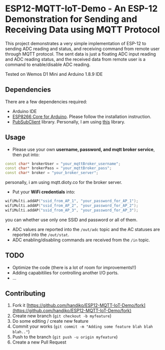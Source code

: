 # ESP12-MQTT-IoT-Demo - An ESP-12 Demonstration for Sending and Receiving Data using MQTT Protocol

This project demonstrates a very simple implementation of ESP-12 to sending ADC reading and status, and receiving command from remote user through MQTT protocol. The sent data is just a floating ADC input reading and ADC reading status, and the received data from remote user is a command to enable/disable ADC reading.

Tested on Wemos D1 Mini and Arduino 1.8.9 IDE

## Dependencies
There are a few dependencies required:
* Arduino IDE
* [ESP8266 Core for Arduino](https://github.com/esp8266/Arduino). Please follow the installation instruction.
* [PubSubClient](https://github.com/knolleary/pubsubclient) library. Personally, I am using [this](https://github.com/knolleary/pubsubclient) library.

## Usage
* Please use your own **username, password, and mqtt broker service**, then put into:
```cpp
const char* brokerUser = "your_mqttBroker_username";
const char* brokerPass = "your_mqttBroker_pass";
const char* broker = "your_broker_server";
```
personally, i am using mqtt.dioty.co for the broker server.

* Put your **WiFi credentials** into:
```cpp
wifiMulti.addAP("ssid_from_AP_1", "your_password_for_AP_1");
wifiMulti.addAP("ssid_from_AP_2", "your_password_for_AP_2");
wifiMulti.addAP("ssid_from_AP_3", "your_password_for_AP_3");
```
you can whether use only one SSID and password or all of them.

* ADC values are reported into the `/out/adc` topic and the AC statuses are reported into the `/out/stat`.
* ADC enabling/disabling commands are received from the `/in` topic.

## TODO
* Optimize the code (there is a lot of room for improvements!!)
* Adding capabitilies for controlling another I/O ports.
* ...

## Contributing
1. Fork it [https://github.com/handiko/ESP12-MQTT-IoT-Demo/fork](https://github.com/handiko/ESP12-MQTT-IoT-Demo/fork)
2. Create new branch (`git checkout -b myfeature`)
3. Do some editing / create new feature
4. Commit your works (`git commit -m "Adding some feature blah blah blah.."`)
5. Push to the branch (`git push -u origin myfeature`)
6. Create a new Pull Request
